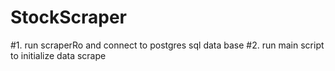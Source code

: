 # StockScraper

#1. run scraperRo and connect to postgres sql data base
#2. run main script to initialize data scrape

